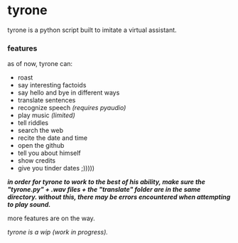 # tyrone
tyrone is a python script built to imitate a virtual assistant.

### features
as of now, tyrone can:
* roast
* say interesting factoids
* say hello and bye in different ways
* translate sentences 
* recognize speech *(requires pyaudio)*
* play music *(limited)*
* tell riddles
* search the web
* recite the date and time
* open the github
* tell you about himself
* show credits
* give you tinder dates ;)))))

***in order for tyrone to work to the best of his ability, make sure the "tyrone.py" + .wav files + the "translate" folder are in the same directory. without this, there may be errors encountered when attempting to play sound.***

more features are on the way.

*tyrone is a wip (work in progress).*
